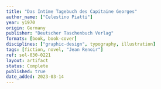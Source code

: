 ```yaml
---
title: "Das Intime Tagebuch des Capitaine Georges"
author_name: ["Celestino Piatti"]
year: y1970
origin: Germany
publisher: "Deutscher Taschenbuch Verlag"
formats: [book, book-cover]
disciplines: ["graphic-design", typography, illustration]
tags: [fiction, novel, "Jean Renoir"]
ref: sol-030-0221
layout: artifact
status: Complete
published: true
date_added: 2023-03-14
---
```


